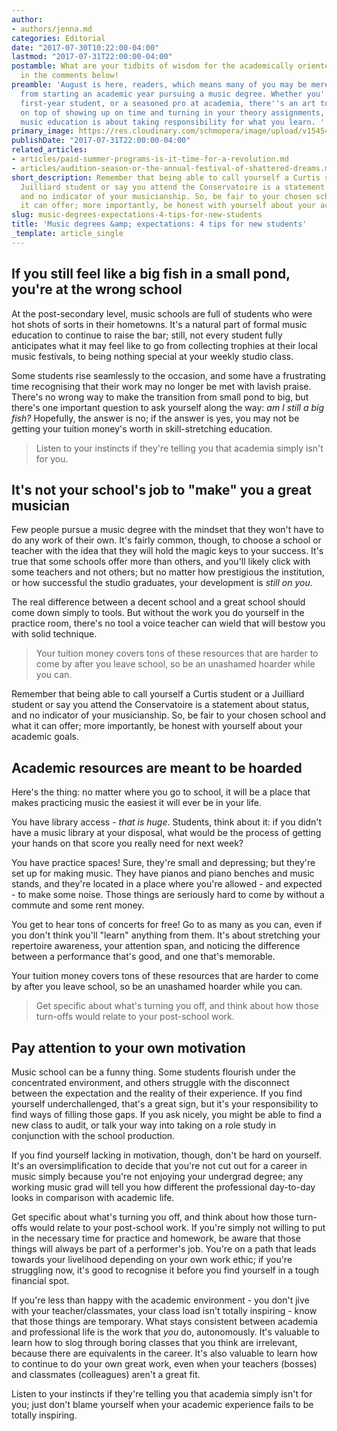 ```yaml
---
author:
- authors/jenna.md
categories: Editorial
date: "2017-07-30T10:22:00-04:00"
lastmod: "2017-07-31T22:00:00-04:00"
postamble: What are your tidbits of wisdom for the academically oriented? Let us know
  in the comments below!
preamble: 'August is here, readers, which means many of you may be mere weeks away
  from starting an academic year pursuing a music degree. Whether you''re an incoming
  first-year student, or a seasoned pro at academia, there''s an art to being a student;
  on top of showing up on time and turning in your theory assignments, post-secondary
  music education is about taking responsibility for what you learn. '
primary_image: https://res.cloudinary.com/schmopera/image/upload/v1545409169/media/webhook-uploads/1501515461322/2017-07-31---School.jpg.jpg
publishDate: "2017-07-31T22:00:00-04:00"
related_articles:
- articles/paid-summer-programs-is-it-time-for-a-revolution.md
- articles/audition-season-or-the-annual-festival-of-shattered-dreams.md
short_description: Remember that being able to call yourself a Curtis student or a
  Juilliard student or say you attend the Conservatoire is a statement about status,
  and no indicator of your musicianship. So, be fair to your chosen school and what
  it can offer; more importantly, be honest with yourself about your academic goals.
slug: music-degrees-expectations-4-tips-for-new-students
title: 'Music degrees &amp; expectations: 4 tips for new students'
_template: article_single
---
```

## If you still feel like a big fish in a small pond, you're at the wrong school

At the post-secondary level, music schools are full of students who were hot shots of sorts in their hometowns. It's a natural part of formal music education to continue to raise the bar; still, not every student fully anticipates what it may feel like to go from collecting trophies at their local music festivals, to being nothing special at your weekly studio class.

Some students rise seamlessly to the occasion, and some have a frustrating time recognising that their work may no longer be met with lavish praise. There's no wrong way to make the transition from small pond to big, but there's one important question to ask yourself along the way: _am I still a big fish?_ Hopefully, the answer is no; if the answer is yes, you may not be getting your tuition money's worth in skill-stretching education.

>Listen to your instincts if they're telling you that academia simply isn't for you.

## It's not your school's job to "make" you a great musician

Few people pursue a music degree with the mindset that they won't have to do any work of their own. It's fairly common, though, to choose a school or teacher with the idea that they will hold the magic keys to your success. It's true that some schools offer more than others, and you'll likely click with some teachers and not others; but no matter how prestigious the institution, or how successful the studio graduates, your development is _still on you_.

The real difference between a decent school and a great school should come down simply to tools. But without the work you do yourself in the practice room, there's no tool a voice teacher can wield that will bestow you with solid technique.

>Your tuition money covers tons of these resources that are harder to come by after you leave school, so be an unashamed hoarder while you can.

Remember that being able to call yourself a Curtis student or a Juilliard student or say you attend the Conservatoire is a statement about status, and no indicator of your musicianship. So, be fair to your chosen school and what it can offer; more importantly, be honest with yourself about your academic goals.

## Academic resources are meant to be hoarded

Here's the thing: no matter where you go to school, it will be a place that makes practicing music the easiest it will ever be in your life.

You have library access - _that is huge_. Students, think about it: if you didn't have a music library at your disposal, what would be the process of getting your hands on that score you really need for next week?

You have practice spaces! Sure, they're small and depressing; but they're set up for making music. They have pianos and piano benches and music stands, and they're located in a place where you're allowed - and expected - to make some noise. Those things are seriously hard to come by without a commute and some rent money.

You get to hear tons of concerts for free! Go to as many as you can, even if you don't think you'll "learn" anything from them. It's about stretching your repertoire awareness, your attention span, and noticing the difference between a performance that's good, and one that's memorable.

Your tuition money covers tons of these resources that are harder to come by after you leave school, so be an unashamed hoarder while you can.

>Get specific about what's turning you off, and think about how those turn-offs would relate to your post-school work.

## Pay attention to your own motivation

Music school can be a funny thing. Some students flourish under the concentrated environment, and others struggle with the disconnect between the expectation and the reality of their experience. If you find yourself underchallenged, that's a great sign, but it's your responsibility to find ways of filling those gaps. If you ask nicely, you might be able to find a new class to audit, or talk your way into taking on a role study in conjunction with the school production.

If you find yourself lacking in motivation, though, don't be hard on yourself. It's an oversimplification to decide that you're not cut out for a career in music simply because you're not enjoying your undergrad degree; any working music grad will tell you how different the professional day-to-day looks in comparison with academic life.

Get specific about what's turning you off, and think about how those turn-offs would relate to your post-school work. If you're simply not willing to put in the necessary time for practice and homework, be aware that those things will always be part of a performer's job. You're on a path that leads towards your livelihood depending on your own work ethic; if you're struggling now, it's good to recognise it before you find yourself in a tough financial spot.

If you're less than happy with the academic environment - you don't jive with your teacher/classmates, your class load isn't totally inspiring - know that those things are temporary. What stays consistent between academia and professional life is the work that _you_ do, autonomously. It's valuable to learn how to slog through boring classes that you think are irrelevant, because there are equivalents in the career. It's also valuable to learn how to continue to do your own great work, even when your teachers (bosses) and classmates (colleagues) aren't a great fit.

Listen to your instincts if they're telling you that academia simply isn't for you; just don't blame yourself when your academic experience fails to be totally inspiring.